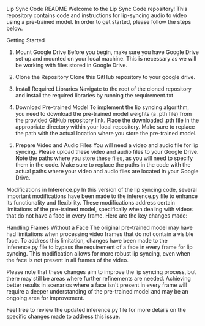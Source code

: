 Lip Sync Code README
Welcome to the Lip Sync Code repository! This repository contains code and instructions for lip-syncing audio to video using a pre-trained model. In order to get started, please follow the steps below.

Getting Started
1. Mount Google Drive
Before you begin, make sure you have Google Drive set up and mounted on your local machine. This is necessary as we will be working with files stored in Google Drive.

2. Clone the Repository
Clone this GitHub repository to your google drive. 


3. Install Required Libraries
Navigate to the root of the cloned repository and install the required libraries by running the requirement.txt


4. Download Pre-trained Model
To implement the lip syncing algorithm, you need to download the pre-trained model weights (a .pth file) from the provided GitHub repository link. Place the downloaded .pth file in the appropriate directory within your local repository. Make sure to replace the path with the actual location where you store the pre-trained model.

5. Prepare Video and Audio Files
You will need a video and audio file for lip syncing. Please upload these video and audio files to your Google Drive. Note the paths where you store these files, as you will need to specify them in the code. Make sure to replace the paths in the code with the actual paths where your video and audio files are located in your Google Drive.

Modifications in Inference.py
In this version of the lip syncing code, several important modifications have been made to the inference.py file to enhance its functionality and flexibility. These modifications address certain limitations of the pre-trained model, specifically when dealing with videos that do not have a face in every frame. Here are the key changes made:

Handling Frames Without a Face
The original pre-trained model may have had limitations when processing video frames that do not contain a visible face. To address this limitation, changes have been made to the inference.py file to bypass the requirement of a face in every frame for lip syncing. This modification allows for more robust lip syncing, even when the face is not present in all frames of the video.

Please note that these changes aim to improve the lip syncing process, but there may still be areas where further refinements are needed. Achieving better results in scenarios where a face isn't present in every frame will require a deeper understanding of the pre-trained model and may be an ongoing area for improvement.

Feel free to review the updated inference.py file for more details on the specific changes made to address this issue.
